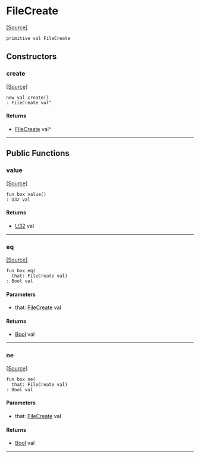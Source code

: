 # FileCreate
<span class="source-link">[[Source]](src/files/file_caps.md#L3)</span>
```pony
primitive val FileCreate
```

## Constructors

### create
<span class="source-link">[[Source]](src/files/file_caps.md#L3)</span>


```pony
new val create()
: FileCreate val^
```

#### Returns

* [FileCreate](files-FileCreate.md) val^

---

## Public Functions

### value
<span class="source-link">[[Source]](src/files/file_caps.md#L4)</span>


```pony
fun box value()
: U32 val
```

#### Returns

* [U32](builtin-U32.md) val

---

### eq
<span class="source-link">[[Source]](src/files/file_caps.md#L4)</span>


```pony
fun box eq(
  that: FileCreate val)
: Bool val
```
#### Parameters

*   that: [FileCreate](files-FileCreate.md) val

#### Returns

* [Bool](builtin-Bool.md) val

---

### ne
<span class="source-link">[[Source]](src/files/file_caps.md#L4)</span>


```pony
fun box ne(
  that: FileCreate val)
: Bool val
```
#### Parameters

*   that: [FileCreate](files-FileCreate.md) val

#### Returns

* [Bool](builtin-Bool.md) val

---

